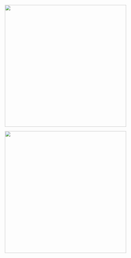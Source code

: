 <p align="center"><a href="https://laravel.com" target="_blank"><img src="https://raw.githubusercontent.com/laravel/art/master/logo-lockup/5%20SVG/2%20CMYK/1%20Full%20Color/laravel-logolockup-cmyk-red.svg" width="400"></a></p>
<p align="center"><img src="https://user-images.githubusercontent.com/61644027/112489081-73723080-8dc1-11eb-8273-85779c77a3e7.png" width="400"></a></p>



